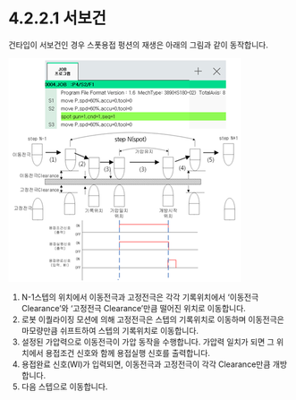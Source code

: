 # 4.2.2.1 서보건

건타입이 서보건인 경우 스폿용접 펑션의 재생은 아래의 그림과 같이 동작합니다.

![그림 4.6 서보건 스폿용접의 재생](<../../../.gitbook/assets/image (66).png>)

1. N-1스텝의 위치에서 이동전극과 고정전극은 각각 기록위치에서 ‘이동전극 Clearance’와 ‘고정전극 Clearance’만큼 떨어진 위치로 이동합니다.
2. 로봇 이퀄라이징 모션에 의해 고정전극은 스텝의 기록위치로 이동하며 이동전극은 마모량만큼 쉬프트하여 스텝의 기록위치로 이동합니다.
3. 설정된 가압력으로 이동전극이 가압 동작을 수행합니다. 가압력 일치가 되면 그 위치에서 용접조건 신호와 함께 용접실행 신호를 출력합니다.
4. 용접완료 신호(WI)가 입력되면, 이동전극과 고정전극이 각각 Clearance만큼 개방합니다.
5. 다음 스텝으로 이동합니다.
